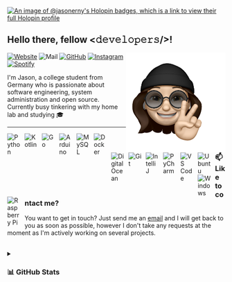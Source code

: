 [![An image of @jasonerny's Holopin badges, which is a link to view their full Holopin profile](https://holopin.me/jasonerny)](https://holopin.io/@jasonerny)

<h2>Hello there, fellow <𝚍𝚎𝚟𝚎𝚕𝚘𝚙𝚎𝚛𝚜/>!</h2> 
<img align='right' src="assets\img\jasonerny-memoji.png" width="230">

<p align="left">
    <a href="https://jasonerny.me">
        <img alt="Website" title="Website" src="https://custom-icon-badges.demolab.com/badge/Website-46a2f1?style=for-the-badge&logo=Google-Chrome&logoColor=white&color=50776f"/><a>
    <a href="kontakt@jasonerny.me"></a>
        <img alt="Mail" title="Mail" src="https://custom-icon-badges.demolab.com/badge/Mail-c14438?style=for-the-badge&logo=Gmail&logoColor=white"/></a>
    <a href="https://github.com/jasonerny">
        <img alt="GitHub" title="GitHub" src="https://custom-icon-badges.demolab.com/badge/GitHub-181717?style=for-the-badge&logo=github&color=539bf5"/></a>
    <a href="https://instagram.com/jasonerny_">
        <img alt="Instagram" title="Instagram" src="https://custom-icon-badges.demolab.com/badge/Instagram-E4405F?style=for-the-badge&logo=Instagram&logoColor=white"/></a>
    <a href="https://open.spotify.com/user/31e3hyf5ry5b6lnenjvvy6mtj5nq">
        <img alt="Spotify" title="Spotify" src="https://custom-icon-badges.demolab.com/badge/Spotify-148039?style=for-the-badge&logo=Spotify&logoColor=white"/></a>
</p>

I'm Jason, a college student from Germany who is passionate about software engineering, system administration and open source. Currently busy tinkering with my home lab and studying 🎓

<hr />

<img align="left" alt="Python" width="30px" style="padding-right:10px;" src="https://cdn.jsdelivr.net/gh/devicons/devicon/icons/python/python-plain.svg" />
<img align="left" alt="Kotlin" width="30px" style="padding-right:10px;" src="https://cdn.jsdelivr.net/gh/devicons/devicon/icons/kotlin/kotlin-plain.svg" />
<img align="left" alt="Go" width="30px" style="padding-right:10px;" src="https://cdn.jsdelivr.net/gh/devicons/devicon/icons/go/go-original-wordmark.svg"/>
<img align="left" alt="Arduino" width="30px" style="padding-right:10px;" src="https://cdn.jsdelivr.net/gh/devicons/devicon/icons/arduino/arduino-original.svg" />
<img align="left" alt="MySQL" width="30px" style="padding-right:10px;" src="https://cdn.jsdelivr.net/gh/devicons/devicon/icons/mysql/mysql-original.svg" />
<img align="left" alt="Docker" width="30px" style="padding-right:10px;" src="https://cdn.jsdelivr.net/gh/devicons/devicon/icons/docker/docker-plain.svg" />
<img align="left" alt="Digital Ocean" width="30px" style="padding-right:10px;" src="https://cdn.jsdelivr.net/gh/devicons/devicon/icons/digitalocean/digitalocean-original.svg" />
<img align="left" alt="Git" width="30px" style="padding-right:10px;" src="https://cdn.jsdelivr.net/gh/devicons/devicon/icons/git/git-plain.svg" />
<img align="left" alt="IntelliJ" width="30px" style="padding-right:10px;" src="https://cdn.jsdelivr.net/gh/devicons/devicon/icons/intellij/intellij-plain.svg" />
<img align="left" alt="PyCharm" width="30px" style="padding-right:10px;" src="https://cdn.jsdelivr.net/gh/devicons/devicon/icons/pycharm/pycharm-plain.svg" />
<img align="left" alt="VS Code" width="30px" style="padding-right:10px;" src="https://cdn.jsdelivr.net/gh/devicons/devicon/icons/vscode/vscode-original.svg" />
<img align="left" alt="Ubuntu" width="30px" style="padding-right:10px;" src="https://cdn.jsdelivr.net/gh/devicons/devicon/icons/ubuntu/ubuntu-plain.svg" />
<img align="left" alt="Windows" width="30px" style="padding-right:10px;" src="https://cdn.jsdelivr.net/gh/devicons/devicon/icons/windows8/windows8-original.svg" />
<img align="left" alt="Raspberry Pi" width="30px" style="padding-right:10px;" src="https://cdn.jsdelivr.net/gh/devicons/devicon/icons/raspberrypi/raspberrypi-original.svg" />
<br />

<h3>📫 Like to contact me?</h3>

You want to get in touch? Just send me an [email](mailto:kontakt@jasonerny.me) and I will get back to you as soon as possible, however I don't take any requests at the moment as I'm actively working on several projects. 

<br />

<details>
    <summary><h3>📊 GitHub Stats</h3></summary>
        <p align="center">
            <a href="https://github.com/jasonerny?tab=repositories">
                 <img src="https://github-readme-stats.vercel.app/api?username=jasonerny&show_icons=true&count_private=true&hide_border=true&theme=dark" width="48%" alt="@Jason Erny's github-readme-stats"/></a>
            <a href="https://git.io/streak-stats">
                <img src="https://github-readme-streak-stats.herokuapp.com?user=jasonerny&theme=dark&hide_border=true&date_format=j%20M%5B%20Y%5D" width="48%" alt="@Jason Erny's github-readme-stats"/></a>
        </p>
</details>
<br />

